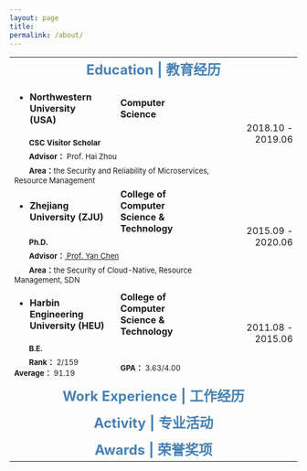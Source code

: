 ```yaml
---
layout: page
title: 
permalink: /about/
---
```



<table>
  <tr>
    <td align="center" colspan="4"><font size=5 color='steelBlue'><strong>Education | 教育经历</strong></font></td>
  </tr>
  
  <tr>
    <td align="left"><ul><li><font size=3><strong>Northwestern University (USA)&emsp;</strong></font></li></ul></td>
    <td align="left"><font size=3><strong>Computer Science&emsp;</strong></font></td>
    <td align="left">&emsp;&emsp;</td>
    <td align="right" rowspan="4"><font size=3>&emsp;2018.10&nbsp;-&nbsp;2019.06</font></td>
  </tr>
  <tr>
    <td align="left" colspan="3"><font size=2>&emsp;&emsp;<strong>CSC Visitor Scholar</strong></font></td>
  </tr>
  <tr>
    <td align="left" colspan="3"><font size=2>&emsp;&emsp;<strong>Advisor：</strong> Prof. Hai Zhou</font></td>
  </tr>
  <tr>
    <td align="left" colspan="3"><font size=2>&emsp;&emsp;<strong>Area：</strong>the Security and Reliability of Microservices, Resource Management</font></td>
  </tr>
  
  <tr>
    <td align="left"><ul><li><font size=3><strong>Zhejiang University (ZJU)</strong></font></li></ul></td>
    <td align="left"><font size=3><strong>College of Computer Science & Technology</strong></font></td>
    <td align="left">&emsp;&emsp;</td>
    <td align="right" rowspan="4"><font size=3>2015.09&nbsp;-&nbsp;2020.06</font></td>
  </tr>
  <tr>
    <td align="left" colspan="3"><font size=2>&emsp;&emsp;<strong>Ph.D.</strong></font></td>
  </tr>
  <tr>
    <td align="left" colspan="3"><font size=2>&emsp;&emsp;<strong>Advisor：</strong><a href="https://users.cs.northwestern.edu/~ychen/"> Prof. Yan Chen</a></font></td>
  </tr>
  <tr>
    <td align="left" colspan="3"><font size=2>&emsp;&emsp;<strong>Area：</strong>the Security of Cloud-Native, Resource Management, SDN</font></td>
  </tr>
  
  <tr>
    <td align="left"><ul><li><font size=3><strong>Harbin Engineering University (HEU)</strong></font></li></ul></td>
    <td align="left"><font size=3><strong>College of Computer Science & Technology</strong></font></td>
    <td align="left">&emsp;&emsp;</td>
    <td align="right" rowspan="3"><font size=3>2011.08&nbsp;-&nbsp;2015.06</font></td>
  </tr>
  <tr>
    <td align="left" colspan="3"><font size=2>&emsp;&emsp;<strong>B.E.</strong></font></td>
  </tr>
  <tr>
    <td align="left"><font size=2>&emsp;&emsp;<strong>Rank：</strong> 2/159 &emsp;<strong>Average：</strong> 91.19</font></td>
    <td align="left" colspan="2"><font size=2><strong>GPA：</strong> 3.63/4.00</font></td>
  </tr>
  
  <tr>
    <td align="center" colspan="4"> </td>
  </tr>
  
  <tr>
    <td align="center" colspan="4"><font size=5 color='steelBlue'><strong>Work Experience | 工作经历</strong></font></td>
  </tr>
  
  <tr>
    <td align="center" colspan="4"> </td>
  </tr>
  
  <tr>
    <td align="center" colspan="4"><font size=5 color='steelBlue'><strong>Activity | 专业活动</strong></font></td>
  </tr>
  
  <tr>
    <td align="center" colspan="4"> </td>
  </tr>
  
  <tr>
    <td align="center" colspan="4"><font size=5 color='steelBlue'><strong>Awards | 荣誉奖项</strong></font></td>
  </tr>
</table>
